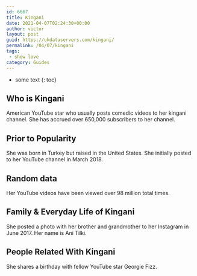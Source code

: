 ```yaml
---
id: 6667
title: Kingani
date: 2021-04-07T02:24:30+00:00
author: victor
layout: post
guid: https://ukdataservers.com/kingani/
permalink: /04/07/kingani
tags:
 - show love
category: Guides
---
```


* some text
{: toc}


## Who is Kingani



American YouTube star who usually posts comedic videos to her kingani channel. She has accrued over 650,000 subscribers to her channel. 

                
                
                
## Prior to Popularity



She was born in Turkey but raised in the United States. She initially posted to her YouTube channel in March 2018. 

                
                
                
## Random data



Her YouTube videos have been viewed over 98 million total times. 

                
                
                
## Family & Everyday Life of Kingani



She posted a photo with her brother and grandmother to her Instagram in June 2017. Her name is Ani Tilki. 

                
                
                
## People Related With Kingani



She shares a birthday with fellow YouTube star Georgie Fizz. 

                
              
            
          
          
          